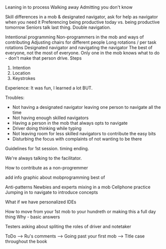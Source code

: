 Leaning in to process
Walking away
Admitting you don't know

Skill differences in a mob & designated navigator, ask for help as navigator when you need it
Preferencing being productive today vs. being productive tomorrow
Seniors talk last thing. Double navigation. 


Intentional programming
Non-programmers in the mob and ways of contributing
Adjusting chairs for different people
Long rotations / per task rotations
Designated navigator and navigating the navigator
The best of everyone, not the most of everyone.
Only one in the mob knows what to do - don't make that person drive.
Steps
1. Intention
2. Location
3. Keystrokes

Experience: It was fun, I learned a lot BUT.

Troubles:
  * Not having a designated navigator leaving one person to navigate all the time
  * Not having enough skilled navigators
  * Having a person in the mob that always opts to navigate
  * Driver doing thinking while typing
  * Not leaving room for less skilled navigators to contribute the easy bits
  * Disturbing the focus with complaints of not wanting to be there


Guidelines for 1st session. timing ending.

We're always talking to the facilitator.

How to contribute as a non-progremmer

add info graphic about mobprogramming best of


Anti-patterns
Newbies and experts mixing in a mob
Cellphone practice
Jumping in to navigate to introduce concepts

What if we have personalized IDEs


How to move from your 1st mob to your hundreth or making this a full day thing
Why - basic answers

Testers asking about spliting the roles of driver and notetaker



ToDo
--> Ru's comments
--> Going past your first mob
--> Title case throughout the book
